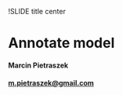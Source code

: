 !SLIDE title center

# Annotate model #


#### Marcin Pietraszek ####
#### m.pietraszek@gmail.com ####
